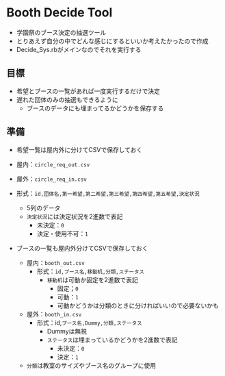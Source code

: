 # Booth Decide Tool

- 学園祭のブース決定の抽選ツール
- とりあえず自分の中でどんな感じにするといいか考えたかったので作成
- Decide_Sys.rbがメインなのでそれを実行する

## 目標

- 希望とブースの一覧があれば一度実行するだけで決定
- 遅れた団体のみの抽選もできるように
  - ブースのデータにも埋まってるかどうかを保存する

## 準備

- 希望一覧は屋内外に分けてCSVで保存しておく
- 屋内：`circle_req_out.csv`
- 屋外：`circle_req_in.csv`
- 形式：`id,団体名,第一希望,第二希望,第三希望,第四希望,第五希望,決定状況`
  - 5列のデータ
  - `決定状況`には決定状況を2進数で表記
    - 未決定：`0`
    - 決定・使用不可：`1`

- ブースの一覧も屋内外分けてCSVで保存しておく
  - 屋内：`booth_out.csv`
    - 形式：`id,ブース名,移動机,分類,ステータス`
      - `移動机`は可動か固定を2進数で表記
        - 固定；`0`
        - 可動：`1`
        - 可動かどうかは分類のときに分ければいいので必要ないかも
  - 屋外：`booth_in.csv`
    - 形式：id,`ブース名,Dummy,分類,ステータス`
      - Dummyは無視
      - `ステータス`は埋まっているかどうかを2進数で表記
        - 未決定：`0`
        - 決定：`1`
  - `分類`は教室のサイズやブース名のグループに使用
